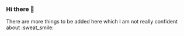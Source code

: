 ### Hi there 👋

<!--
**VivekSil/VivekSil** is a ✨ _special_ ✨ repository because its `README.md` (this file) appears on your GitHub profile.

Here are some ideas to get you started:

🔭 I’m currently working on Machine Learning
🌱 I’m currently learning how to make efficient ML models
👯 I’m looking to collaborate on ML projects 
🤔 I’m looking for help with web development
💬 Ask me about ML, Mathematics
- 📫 How to reach me: Linkedin
- 😄 Pronouns: He/Him
- ⚡ Fun fact: ...
--> There are more things to be added here which I am not really confident about :sweat_smile: 
